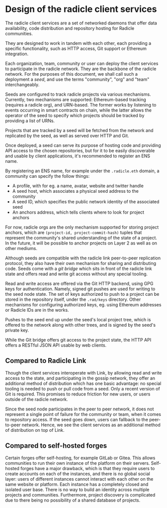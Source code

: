 # Design of the radicle client services

The radicle client services are a set of networked daemons that offer data
availability, code distribution and repository hosting for Radicle communities.

They are designed to work in tandem with each other, each providing a specific
functionality, such as HTTP access, Git support or Ethereum integration.

Each organization, team, community or user can deploy the client services to
participate in the radicle network.  They are the backbone of the radicle
network.  For the purposes of this document, we shall call such a deployment a
*seed*, and use the terms "community", "org" and "team" interchangeably.

Seeds are configured to track radicle projects via various mechanisms.
Currently, two mechanisms are supported: Ethereum-based tracking (requires a
radicle org), and URN-based. The former works by listening to events
occurring in smart contracts on chain, while the latter allows the operator of
the seed to specify which projects should be tracked by providing a list of URNs.

Projects that are tracked by a seed will be fetched from the network and replicated
by the seed, as well as served over HTTP and Git.

Once deployed, a seed can serve its purpose of hosting code and providing API access
to the chosen repositories, but for it to be easily discoverable and usable by
client applications, it's recommended to register an ENS name.

By registering an ENS name, for example under the `.radicle.eth` domain, a
community can specify the follow things:

* A profile, with for eg. a name, avatar, website and twitter handle
* A seed host, which associates a physical seed address to the community
* A seed ID, which specifies the public network identity of the associated seed
* An anchors address, which tells clients where to look for project anchors

For now, radicle orgs are the only mechanism supported for storing project anchors,
which are `(project-id, project-commit-hash)` tuples that represent the community's
shared understanding of the state of a project. In the future, it will be possible
to anchor projects on Layer 2 as well as on other mediums.

Although seeds are compatible with the radicle link peer-to-peer replication
protocol, they also have their own mechanism for sharing and distributing code.
Seeds come with a *git bridge* which sits in front of the radicle link state and
offers read and write git access without any special tooling.

Read and write access are offered via the Git HTTP backend, using GPG keys for
authentication.  Namely, signed git pushes are used for writing to the seed
node state.  The set of keys authorized to push to a project can be stored in
the repository itself, under the `.rad/keys` directory. Other mechanisms for
configuring authorized keys, eg. using Ethereum addresses or Radicle IDs are
in the works.

Pushes to the seed end up under the seed's local project tree, which is offered
to the network along with other trees, and is signed by the seed's private key.

While the Git bridge offers git access to the project state, the HTTP API offers
a RESTful JSON API usable by web clients.

## Compared to Radicle Link

Though the client services interoperate with Link, by allowing read and write
access to the state, and participating in the gossip network, they offer an
additional method of distribution which has one basic advantage: no special
tooling is needed to push or pull code from a seed. Only a recent version of
Git is required. This promises to reduce friction for new users, or users
outside of the radicle network.

Since the seed node participates in the peer to peer network, it does not
represent a single point of failure for the community or team, when it comes
to repository access. If the seed goes down, users can fallback to the peer-to-peer
network. Hence, we see the client services as an additional method of distribution
on top of Link.

## Compared to self-hosted forges

Certain forges offer self-hosting, for example GitLab or Gitea. This allows
communities to run their own instance of the platform on their servers.
Self-hosted forges have a major drawback, which is that they require users
to create accounts on each of the instances, and there is no global social
layer: users of different instances cannot interact with each other on the
same website or platform. Each instance has a completely closed and isolated
user base. There is no way to build an identity across multiple projects and
communities. Furthermore, project discovery is complicated due to there being
no possibility of a shared database of projects.

